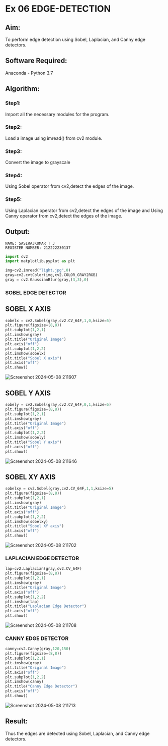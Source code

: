 # Ex 06 EDGE-DETECTION
## Aim:
To perform edge detection using Sobel, Laplacian, and Canny edge detectors.

## Software Required:
Anaconda - Python 3.7

## Algorithm:
### Step1:
Import all the necessary modules for the program.

### Step2:
Load a image using imread() from cv2 module.

### Step3:
Convert the image to grayscale

### Step4:
Using Sobel operator from cv2,detect the edges of the image.

### Step5:

Using Laplacian operator from cv2,detect the edges of the image and Using Canny operator from cv2,detect the edges of the image.

## Output:
```
NAME: SASIRAJKUMAR T J
REGISTER NUMBER: 212222230137
```

```python
import cv2
import matplotlib.pyplot as plt

img=cv2.imread("light.jpg",0)
gray=cv2.cvtColor(img,cv2.COLOR_GRAY2RGB)
gray = cv2.GaussianBlur(gray,(3,3),0)
```

### SOBEL EDGE DETECTOR

## SOBEL X AXIS
```python
sobelx = cv2.Sobel(gray,cv2.CV_64F,1,0,ksize=5)
plt.figure(figsize=(8,8))
plt.subplot(1,2,1)
plt.imshow(gray)
plt.title("Original Image")
plt.axis("off")
plt.subplot(1,2,2)
plt.imshow(sobelx)
plt.title("Sobel X axis")
plt.axis("off")
plt.show()
```
![Screenshot 2024-05-08 211607](https://github.com/SASIRAJ27/EDGE-DETECTION/assets/113497176/d52f6cd3-d5de-420e-8eb0-0de939ad9cf9)



## SOBEL Y AXIS
```python
sobely = cv2.Sobel(gray,cv2.CV_64F,0,1,ksize=5)
plt.figure(figsize=(8,8))
plt.subplot(1,2,1)
plt.imshow(gray)
plt.title("Original Image")
plt.axis("off")
plt.subplot(1,2,2)
plt.imshow(sobely)
plt.title("Sobel Y axis")
plt.axis("off")
plt.show()
```
![Screenshot 2024-05-08 211646](https://github.com/SASIRAJ27/EDGE-DETECTION/assets/113497176/049cb2ff-0fcb-4faf-b833-91f0ecdcb4dc)


## SOBEL XY AXIS
```python
sobelxy = cv2.Sobel(gray,cv2.CV_64F,1,1,ksize=5)
plt.figure(figsize=(8,8))
plt.subplot(1,2,1)
plt.imshow(gray)
plt.title("Original Image")
plt.axis("off")
plt.subplot(1,2,2)
plt.imshow(sobelxy)
plt.title("Sobel XY axis")
plt.axis("off")
plt.show()
```
![Screenshot 2024-05-08 211702](https://github.com/SASIRAJ27/EDGE-DETECTION/assets/113497176/ccb71b25-0962-4798-99fb-da7e3933d3c2)


### LAPLACIAN EDGE DETECTOR
```python
lap=cv2.Laplacian(gray,cv2.CV_64F)
plt.figure(figsize=(8,8))
plt.subplot(1,2,1)
plt.imshow(gray)
plt.title("Original Image")
plt.axis("off")
plt.subplot(1,2,2)
plt.imshow(lap)
plt.title("Laplacian Edge Detector")
plt.axis("off")
plt.show()
```
![Screenshot 2024-05-08 211708](https://github.com/SASIRAJ27/EDGE-DETECTION/assets/113497176/a5225259-3762-4b22-b991-8469a924e5eb)


### CANNY EDGE DETECTOR
```python
canny=cv2.Canny(gray,120,150)
plt.figure(figsize=(8,8))
plt.subplot(1,2,1)
plt.imshow(gray)
plt.title("Original Image")
plt.axis("off")
plt.subplot(1,2,2)
plt.imshow(canny)
plt.title("Canny Edge Detector")
plt.axis("off")
plt.show()
```
![Screenshot 2024-05-08 211713](https://github.com/SASIRAJ27/EDGE-DETECTION/assets/113497176/0147e4c2-0d9c-4fbe-b21d-ca77a84d28f8)


## Result:
Thus the edges are detected using Sobel, Laplacian, and Canny edge detectors.
